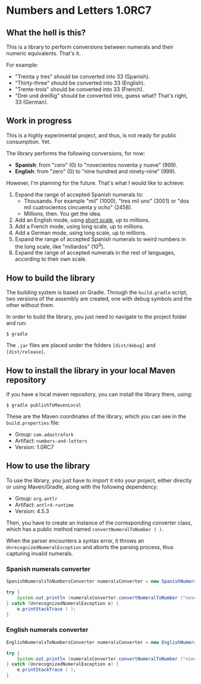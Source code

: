 # Numbers and Letters 1.0RC7

## What the hell is this?

This is a library to perform conversions between numerals and their numeric equivalents. That's it.

For example:

* "Treinta y tres" should be converted into 33 (Spanish).
* "Thirty-three" should be converted into 33 (English).
* "Trente-trois" should be converted into 33 (French).
* "Drei und dreißig" should be converted into, guess what? That's right, 33 (German).

## Work in progress

This is a highly experimental project, and thus, is not ready for public consumption. Yet.

The library performs the following conversions, for now:

* **Spanish**: from "cero" (0) to "novecientos noventa y nueve" (999).
* **English**: from "zero" (0) to "nine hundred and ninety-nine" (999).

However, I'm planning for the future. That's what I would like to achieve:

1. Expand the range of accepted Spanish numerals to:
    - Thousands. For example "mil" (1000), "tres mil uno" (3001) or "dos mil cuatrocientos cincuenta y ocho" (2458).
    - Millions, then. You get the idea.
2. Add an English mode, using [short scale](https://en.wikipedia.org/wiki/Long_and_short_scales), up to millions.
3. Add a French mode, using long scale, up to millions.
4. Add a German mode, using long scale, up to millions.
4. Expand the range of accepted Spanish numerals to weird numbers in the long scale, like "millardos" (10<sup>9</sup>).
5. Expand the range of accepted numerals in the rest of languages, according to their own scale.

## How to build the library

The building system is based on Gradle. Through the `build.gradle` script, two versions of the assembly are created, one with debug symbols and the other without them.

In order to build the library, you just need to navigate to the project folder and run:

```
$ gradle
```

The `.jar` files are placed under the folders `[dist/debug]` and `[dist/release]`.

## How to install the library in your local Maven repository

If you have a local maven repository, you can install the library there, using:

```
$ gradle publishToMavenLocal
```

These are the Maven coordinates of the library, which you can see in the `build.properties` file:

* Group: `com.adastrafork`
* Artifact: `numbers-and-letters`
* Version: 1.0RC7

## How to use the library

To use the library, you just have to import it into your project, either directly or using Maven/Gradle, along with the following dependency:

* Group: `org.antlr`
* Artifact: `antlr4-runtime`
* Version: 4.5.3

Then, you have to create an instance of the corresponding converter class, which has a public method named `convertNumeralToNumber ( )`.

When the parser encounters a syntax error, it throws an `UnrecognizedNumeralException` and aborts the parsing process, thus capturing invalid numerals.

### Spanish numerals converter

```Java
SpanishNumeralsToNumbersConverter numeralsConverter = new SpanishNumeralsToNumbersConverter ( );

try {
    System.out.println (numeralsConverter.convertNumeralToNumber ("novecientos noventa y nueve"));
} catch (UnrecognizedNumeralException e) {
    e.printStackTrace ( );
}
```

### English numerals converter

```Java
EnglishNumeralsToNumbersConverter numeralsConverter = new EnglishNumeralsToNumbersConverter ( );

try {
    System.out.println (numeralsConverter.convertNumeralToNumber ("nine hundred and ninety-nine"));
} catch (UnrecognizedNumeralException e) {
    e.printStackTrace ( );
}
```